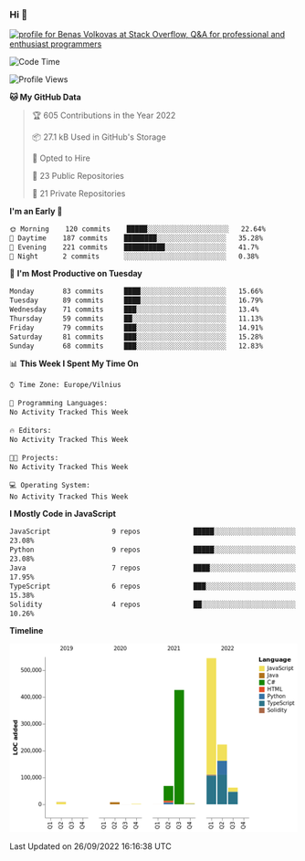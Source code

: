 ### Hi 👋
<a href="https://stackoverflow.com/users/14954249/benas-volkovas"><img src="https://stackoverflow.com/users/flair/14954249.png?theme=dark" width="208" height="58" alt="profile for Benas Volkovas at Stack Overflow, Q&amp;A for professional and enthusiast programmers" title="profile for Benas Volkovas at Stack Overflow, Q&amp;A for professional and enthusiast programmers"></a>

<!--START_SECTION:waka-->
![Code Time](http://img.shields.io/badge/Code%20Time-952%20hrs%2054%20mins-blue)

![Profile Views](http://img.shields.io/badge/Profile%20Views-1-blue)

**🐱 My GitHub Data** 

> 🏆 605 Contributions in the Year 2022
 > 
> 📦 27.1 kB Used in GitHub's Storage 
 > 
> 💼 Opted to Hire
 > 
> 📜 23 Public Repositories 
 > 
> 🔑 21 Private Repositories  
 > 
**I'm an Early 🐤** 

```text
🌞 Morning    120 commits    █████░░░░░░░░░░░░░░░░░░░░   22.64% 
🌆 Daytime    187 commits    ████████░░░░░░░░░░░░░░░░░   35.28% 
🌃 Evening    221 commits    ██████████░░░░░░░░░░░░░░░   41.7% 
🌙 Night      2 commits      ░░░░░░░░░░░░░░░░░░░░░░░░░   0.38%

```
📅 **I'm Most Productive on Tuesday** 

```text
Monday       83 commits     ████░░░░░░░░░░░░░░░░░░░░░   15.66% 
Tuesday      89 commits     ████░░░░░░░░░░░░░░░░░░░░░   16.79% 
Wednesday    71 commits     ███░░░░░░░░░░░░░░░░░░░░░░   13.4% 
Thursday     59 commits     ██░░░░░░░░░░░░░░░░░░░░░░░   11.13% 
Friday       79 commits     ███░░░░░░░░░░░░░░░░░░░░░░   14.91% 
Saturday     81 commits     ███░░░░░░░░░░░░░░░░░░░░░░   15.28% 
Sunday       68 commits     ███░░░░░░░░░░░░░░░░░░░░░░   12.83%

```


📊 **This Week I Spent My Time On** 

```text
⌚︎ Time Zone: Europe/Vilnius

💬 Programming Languages: 
No Activity Tracked This Week

🔥 Editors: 
No Activity Tracked This Week

🐱‍💻 Projects: 
No Activity Tracked This Week

💻 Operating System: 
No Activity Tracked This Week

```

**I Mostly Code in JavaScript** 

```text
JavaScript               9 repos             █████░░░░░░░░░░░░░░░░░░░░   23.08% 
Python                   9 repos             █████░░░░░░░░░░░░░░░░░░░░   23.08% 
Java                     7 repos             ████░░░░░░░░░░░░░░░░░░░░░   17.95% 
TypeScript               6 repos             ███░░░░░░░░░░░░░░░░░░░░░░   15.38% 
Solidity                 4 repos             ██░░░░░░░░░░░░░░░░░░░░░░░   10.26%

```


**Timeline**

![Chart not found](https://raw.githubusercontent.com/BenasVolkovas/BenasVolkovas/main/charts/bar_graph.png) 


 Last Updated on 26/09/2022 16:16:38 UTC
<!--END_SECTION:waka-->
